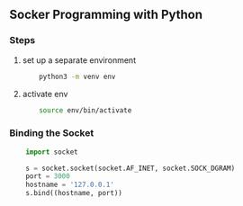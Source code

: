 ## Socker Programming with Python

### Steps
1. set up a separate environment
    ```bash
        python3 -m venv env
    ```

2. activate env
    ```bash
        source env/bin/activate
    ```


### Binding the Socket

```py
    import socket

    s = socket.socket(socket.AF_INET, socket.SOCK_DGRAM)
    port = 3000
    hostname = '127.0.0.1'
    s.bind((hostname, port))
```


